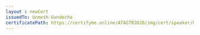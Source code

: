 ```yaml
--- 
layout : newCert 
issuedTo: Unmesh Gundecha
certificatePath: https://certifyme.online/ATAGTR2020/img/cert/speaker/UnmeshGundecha_a5804.png
--- 
```

